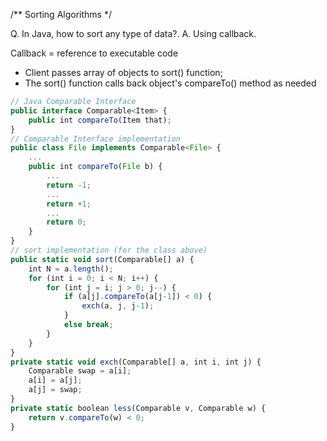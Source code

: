 /**
	Sorting Algorithms
*/

Q. In Java, how to sort any type of data?.
A. Using callback.

Callback = reference to executable code 
* Client passes array of objects to sort() function;
* The sort() function calls back object's compareTo() method as needed

```javascript
// Java Comparable Interface
public interface Comparable<Item> {
	public int compareTo(Item that);
}
// Comparable Interface implementation 
public class File implements Comparable<File> {
	...
	public int compareTo(File b) {
		...
		return -1;
		...
		return +1;
		...
		return 0;
	}
}
// sort implementation (for the class above)
public static void sort(Comparable[] a) {
	int N = a.length();
	for (int i = 0; i < N; i++) {
		for (int j = i; j > 0; j--) {
			if (a[j].compareTo(a[j-1]) < 0) {
				exch(a, j, j-1);
			}
			else break;
		}
	}
}
private static void exch(Comparable[] a, int i, int j) {
	Comparable swap = a[i];
	a[i] = a[j];
	a[j] = swap;
}
private static boolean less(Comparable v, Comparable w) {
	return v.compareTo(w) < 0;
}

```
